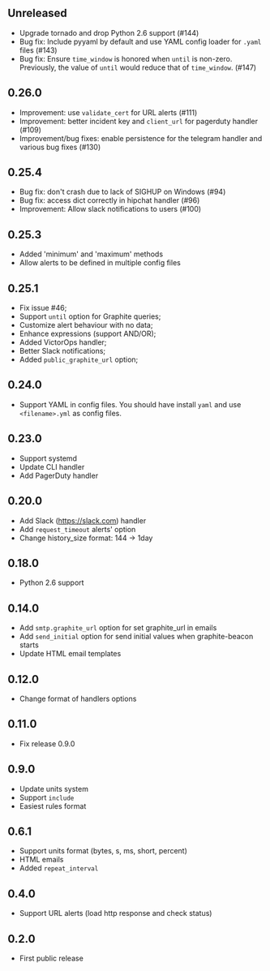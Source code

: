 ## Unreleased

- Upgrade tornado and drop Python 2.6 support (#144)
- Bug fix: Include pyyaml by default and use YAML config loader for `.yaml` files (#143)
- Bug fix: Ensure `time_window` is honored when `until` is non-zero. Previously, the value
  of `until` would reduce that of `time_window`. (#147)

## 0.26.0

- Improvement: use `validate_cert` for URL alerts (#111)
- Improvement: better incident key and `client_url` for pagerduty handler (#109)
- Improvement/bug fixes: enable persistence for the telegram handler and various bug fixes (#130)

## 0.25.4

- Bug fix: don't crash due to lack of SIGHUP on Windows (#94)
- Bug fix: access dict correctly in hipchat handler (#96)
- Improvement: Allow slack notifications to users (#100)

## 0.25.3

- Added 'minimum' and 'maximum' methods
- Allow alerts to be defined in multiple config files

## 0.25.1

- Fix issue #46;
- Support `until` option for Graphite queries;
- Customize alert behaviour with no data;
- Enhance expressions (support AND/OR);
- Added VictorOps handler;
- Better Slack notifications;
- Added `public_graphite_url` option;

## 0.24.0

- Support YAML in config files.
  You should have install `yaml` and use `<filename>.yml` as config files.

## 0.23.0

- Support systemd
- Update CLI handler
- Add PagerDuty handler

## 0.20.0

- Add Slack (https://slack.com) handler
- Add `request_timeout` alerts' option
- Change history_size format: 144 -> 1day

## 0.18.0

- Python 2.6 support

## 0.14.0

- Add `smtp.graphite_url` option for set graphite_url in emails
- Add `send_initial` option for send initial values when graphite-beacon starts
- Update HTML email templates

## 0.12.0

- Change format of handlers options

## 0.11.0

- Fix release 0.9.0

## 0.9.0

- Update units system
- Support `include`
- Easiest rules format

## 0.6.1

- Support units format (bytes, s, ms, short, percent)
- HTML emails
- Added `repeat_interval`

## 0.4.0

- Support URL alerts (load http response and check status)

## 0.2.0

- First public release
